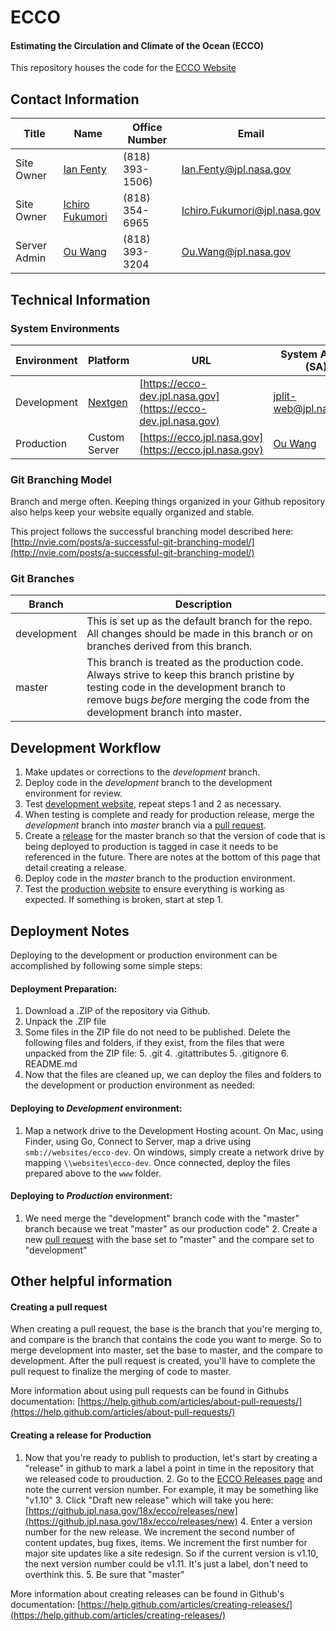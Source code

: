ECCO
===

#### Estimating the Circulation and Climate of the Ocean (ECCO)

This repository houses the code for the [ECCO Website](https://ecco.jpl.nasa.gov)


## Contact Information
Title | Name | Office Number | Email
----- | ---- | ------------- | -----
Site Owner | [Ian Fenty](https://gateway.jpl.nasa.gov/Person.aspx?accountname=JPL\ifenty) | (818) 393-1506) | Ian.Fenty@jpl.nasa.gov
Site Owner | [Ichiro Fukumori](https://gateway.jpl.nasa.gov/Person.aspx?accountname=JPL\fukumori) | (818) 354-6965 | Ichiro.Fukumori@jpl.nasa.gov
Server Admin | [Ou Wang](https://gateway.jpl.nasa.gov/Person.aspx?accountname=JPL\owang) | (818) 393-3204 | Ou.Wang@jpl.nasa.gov
 

## Technical Information

### System Environments

Environment | Platform | URL | System Admin (SA)
----------- | -------- | --- | -----------------
Development | [Nextgen](https://webhosting.jpl.nasa.gov) | [https://ecco-dev.jpl.nasa.gov](https://ecco-dev.jpl.nasa.gov) | [jplit-web@jpl.nasa.gov](jplit-web@jpl.nasa.gov)
Production | Custom Server | [https://ecco.jpl.nasa.gov](https://ecco.jpl.nasa.gov) | [Ou Wang](mailto:Ou.Wang@jpl.nasa.gov)

### Git Branching Model

Branch and merge often. Keeping things organized in your Github repository also helps keep your website equally organized and stable. 

This project follows the successful branching model described here: [http://nvie.com/posts/a-successful-git-branching-model/](http://nvie.com/posts/a-successful-git-branching-model/)

### Git Branches

Branch | Description
------ | -----------
| development | This is set up as the default branch for the repo. All changes should be made in this branch or on branches derived from this branch.
master | This branch is treated as the production code. Always strive to keep this branch pristine by testing code in the development branch to remove bugs _before_ merging the code from the development branch into master.

## Development Workflow

1. Make updates or corrections to the _development_ branch.
2. Deploy code in the _development_ branch to the development environment for review.
3. Test [development website](http://ecco-dev.jpl.nasa.gov/), repeat steps 1 and 2 as necessary.
4. When testing is complete and ready for production release, merge the _development_ branch into _master_ branch via a [pull request](https://github.jpl.nasa.gov/18x/ecco/pulls).
5. Create a [release](https://github.jpl.nasa.gov/18x/ecco/releases) for the master branch so that the version of code that is being deployed to production is tagged in case it needs to be referenced in the future. There are notes at the bottom of this page that detail creating a release.
6. Deploy code in the _master_ branch to the production environment.
7. Test the [production website](http://ecco.jpl.nasa.gov/) to ensure everything is working as expected. If something is broken, start at step 1.

## Deployment Notes

Deploying to the development or production environment can be accomplished by following some simple steps:

#### Deployment Preparation:

1. Download a .ZIP of the repository via Github.
2. Unpack the .ZIP file
3. Some files in the ZIP file do not need to be published. Delete the following files and folders, if they exist, from the files that were unpacked from the ZIP file:
	5. .git
	4. .gitattributes
	5. .gitignore
	6. README.md
8. Now that the files are cleaned up, we can deploy the files and folders to the development or production environment as needed:

#### Deploying to _Development_ environment:

1. Map a network drive to the Development Hosting acount. On Mac, using Finder, using Go, Connect to Server, map a drive using `smb://websites/ecco-dev`. On windows, simply create a network drive by mapping `\\websites\ecco-dev`. Once connected, deploy the files prepared above to the `www` folder.

#### Deploying to _Production_ environment:

1. We need merge the "development" branch code with the "master" branch because we treat "master" as our production code"
	2. Create a new [pull request](https://github.jpl.nasa.gov/18x/ecco/pulls) with the base set to "master" and the compare set to "development"

## Other helpful information

#### Creating a pull request

When creating a pull request, the base is the branch that you're merging to, and compare is the branch that contains the code you want to merge. So to merge development into master, set the base to master, and the compare to development. After the pull request is created, you'll have to complete the pull request to finalize the merging of code to master.

More information about using pull requests can be found in Githubs documentation: [https://help.github.com/articles/about-pull-requests/](https://help.github.com/articles/about-pull-requests/)

#### Creating a release for Production

1. Now that you're ready to publish to production, let's start by creating a "release" in github to mark a label a point in time in the repository that we released code to prouduction.
	2. 	Go to the [ECCO Releases page](https://github.jpl.nasa.gov/18x/ecco/releases) and note the current version number. For example, it may be something like "v1.10"
	3. Click "Draft new release" which will take you here: [https://github.jpl.nasa.gov/18x/ecco/releases/new](https://github.jpl.nasa.gov/18x/ecco/releases/new)
	4. Enter a version number for the new release. We increment the second number of content updates, bug fixes, items. We increment the first number for major site updates like a site redesign. So if the current version is v1.10, the next version number could be v1.11. It's just a label, don't need to overthink this.
	5. Be sure that "master" 

More information about creating releases can be found in Github's documentation: [https://help.github.com/articles/creating-releases/](https://help.github.com/articles/creating-releases/)
